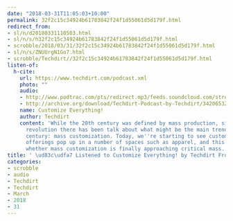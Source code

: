```yaml
---
date: "2018-03-31T11:05:03+10:00"
permalink: 32f2c15c34924b61783842f24f1d55061d5d179f.html
redirect_from:
- sl/n/d20180331110503.html
- sl/n/s/h32f2c15c34924b61783842f24f1d55061d5d179f.html
- scrobble/2018/03/31/32f2c15c34924b61783842f24f1d55061d5d179f.html
- sl/n/s/ZNUUrgN1Go7.html
- scrobble/Techdirt//32f2c15c34924b61783842f24f1d55061d5d179f.html
listen-of:
  h-cite:
    url: https://www.techdirt.com/podcast.xml
    photo: ""
    audio:
    - http://www.podtrac.com/pts/redirect.mp3/feeds.soundcloud.com/stream/342065321-techdirt-customize-everything.mp3
    - http://archive.org/download/Techdirt-Podcast-by-Techdirt/342065321-techdirt-customize-everything.mp3
    name: Customize Everything!
    author: Techdirt
    content: 'While the 20th century was defined by mass production, since the digital
      revolution there has been talk about what might be the main trend of the 21st
      century: mass customization. Today, we''re starting to see customizable mass-produced
      offerings pop up in a number of spaces such as apparel, and this week we discuss
      whether mass customization is finally approaching critical mass.'
title: ' \ud83c\udfa7 Listened to Customize Everything! by Techdirt From Techdirt'
categories:
- scrobble
- audio
- Techdirt
- Techdirt
- March
- 2018
- 31
---
```

